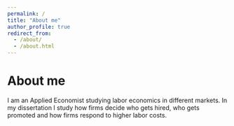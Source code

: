 ```yaml
---
permalink: /
title: "About me"
author_profile: true
redirect_from: 
  - /about/
  - /about.html
---
```


About me
======
I am an Applied Economist studying labor economics in different markets. In my dissertation I study how firms decide who gets hired, who gets promoted and how firms respond to higher labor costs.
